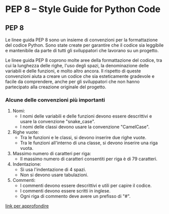 # PEP 8 – Style Guide for Python Code

## PEP 8

Le linee guida PEP 8 sono un insieme di convenzioni per la formattazione del codice Python. Sono state create per garantire che il codice sia leggibile e mantenibile da parte di tutti gli sviluppatori che lavorano su un progetto.

Le linee guida PEP 8 coprono molte aree della formattazione del codice, tra cui la lunghezza delle righe, l'uso degli spazi, la denominazione delle variabili e delle funzioni, e molto altro ancora. Il rispetto di queste convenzioni aiuta a creare un codice che sia esteticamente gradevole e facile da comprendere, anche per gli sviluppatori che non hanno partecipato alla creazione originale del progetto.

### Alcune delle convenzioni più importanti

1. Nomi:
    - I nomi delle variabili e delle funzioni devono essere descrittivi e usare la convenzione "snake_case".
    - I nomi delle classi devono usare la convenzione "CamelCase".
2. Righe vuote:
    - Tra le funzioni e le classi, si devono inserire due righe vuote.
    - Tra le funzioni all'interno di una classe, si devono inserire una riga vuota.
3. Massimo numero di caratteri per riga:
    - Il massimo numero di caratteri consentiti per riga è di 79 caratteri.
4. Indentazione:
    - Si usa l'indentazione di 4 spazi.
    - Non si devono usare tabulazioni.
5. Commenti:
    - I commenti devono essere descrittivi e utili per capire il codice.
    - I commenti devono essere scritti in inglese.
    - Ogni riga di commento deve avere un prefisso di "#".

[link per approfondire](https://realpython.com/python-pep8/#documentation-strings)